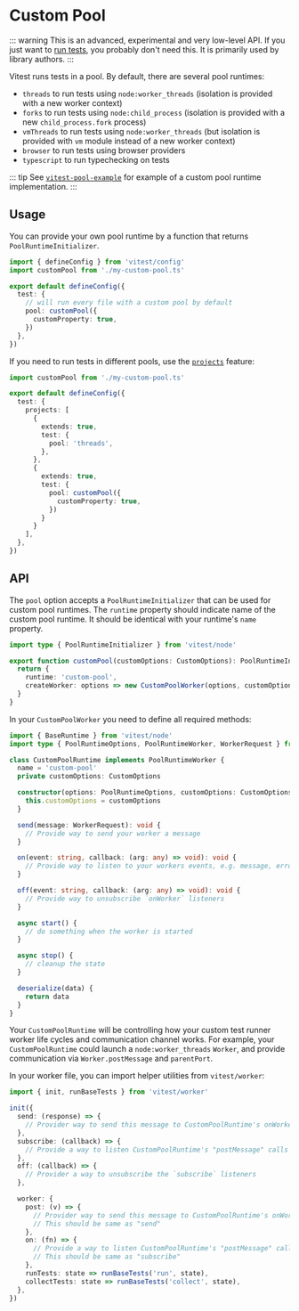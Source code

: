 # Custom Pool

::: warning
This is an advanced, experimental and very low-level API. If you just want to [run tests](/guide/), you probably don't need this. It is primarily used by library authors.
:::

Vitest runs tests in a pool. By default, there are several pool runtimes:

- `threads` to run tests using `node:worker_threads` (isolation is provided with a new worker context)
- `forks` to run tests using `node:child_process` (isolation is provided with a new `child_process.fork` process)
- `vmThreads` to run tests using `node:worker_threads` (but isolation is provided with `vm` module instead of a new worker context)
- `browser` to run tests using browser providers
- `typescript` to run typechecking on tests

::: tip
See [`vitest-pool-example`](https://www.npmjs.com/package/vitest-pool-example) for example of a custom pool runtime implementation.
:::

## Usage

You can provide your own pool runtime by a function that returns `PoolRuntimeInitializer`.

```ts [vitest.config.ts]
import { defineConfig } from 'vitest/config'
import customPool from './my-custom-pool.ts'

export default defineConfig({
  test: {
    // will run every file with a custom pool by default
    pool: customPool({
      customProperty: true,
    })
  },
})
```

If you need to run tests in different pools, use the [`projects`](/guide/projects) feature:

```ts [vitest.config.ts]
import customPool from './my-custom-pool.ts'

export default defineConfig({
  test: {
    projects: [
      {
        extends: true,
        test: {
          pool: 'threads',
        },
      },
      {
        extends: true,
        test: {
          pool: customPool({
            customProperty: true,
          })
        }
      }
    ],
  },
})
```

## API

The `pool` option accepts a `PoolRuntimeInitializer` that can be used for custom pool runtimes. The `runtime` property should indicate name of the custom pool runtime. It should be identical with your runtime's `name` property.

```ts [my-custom-pool.ts]
import type { PoolRuntimeInitializer } from 'vitest/node'

export function customPool(customOptions: CustomOptions): PoolRuntimeInitializer {
  return {
    runtime: 'custom-pool',
    createWorker: options => new CustomPoolWorker(options, customOptions),
  }
}
```

In your `CustomPoolWorker` you need to define all required methods:

```ts [my-custom-pool.ts]
import { BaseRuntime } from 'vitest/node'
import type { PoolRuntimeOptions, PoolRuntimeWorker, WorkerRequest } from 'vitest/node'

class CustomPoolRuntime implements PoolRuntimeWorker {
  name = 'custom-pool'
  private customOptions: CustomOptions

  constructor(options: PoolRuntimeOptions, customOptions: CustomOptions) {
    this.customOptions = customOptions
  }

  send(message: WorkerRequest): void {
    // Provide way to send your worker a message
  }

  on(event: string, callback: (arg: any) => void): void {
    // Provide way to listen to your workers events, e.g. message, error, exit
  }

  off(event: string, callback: (arg: any) => void): void {
    // Provide way to unsubscribe `onWorker` listeners
  }

  async start() {
    // do something when the worker is started
  }

  async stop() {
    // cleanup the state
  }

  deserialize(data) {
    return data
  }
}
```

Your `CustomPoolRuntime` will be controlling how your custom test runner worker life cycles and communication channel works. For example, your `CustomPoolRuntime` could launch a `node:worker_threads` `Worker`, and provide communication via `Worker.postMessage` and `parentPort`.

In your worker file, you can import helper utilities from `vitest/worker`:

```ts [my-worker.ts]
import { init, runBaseTests } from 'vitest/worker'

init({
  send: (response) => {
    // Provider way to send this message to CustomPoolRuntime's onWorker as message event
  },
  subscribe: (callback) => {
    // Provide a way to listen CustomPoolRuntime's "postMessage" calls
  },
  off: (callback) => {
    // Provider a way to unsubscribe the `subscribe` listeners
  },

  worker: {
    post: (v) => {
      // Provider way to send this message to CustomPoolRuntime's onWorker as message event
      // This should be same as "send"
    },
    on: (fn) => {
      // Provide a way to listen CustomPoolRuntime's "postMessage" calls
      // This should be same as "subscribe"
    },
    runTests: state => runBaseTests('run', state),
    collectTests: state => runBaseTests('collect', state),
  },
})
```
